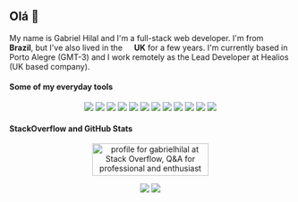 ## Olá 👋

My name is Gabriel Hilal and I'm a full-stack web developer. I'm from <img src="https://image.flaticon.com/icons/svg/197/197386.svg" width="13"/> <b>Brazil</b>, but I've also lived in the <img src="https://image.flaticon.com/icons/svg/197/197374.svg" width="13"/> <b>UK</b> for a few years. I'm currently based in Porto Alegre (GMT-3) and I work remotely as the Lead Developer at Healios (UK based company).

#### Some of my everyday tools

<p align="center">
  <img src="https://img.shields.io/badge/ruby-%23CC342D.svg?&style=for-the-badge&logo=ruby&logoColor=white"/>
  <img src="https://img.shields.io/badge/rails%20-%23CC0000.svg?&style=for-the-badge&logo=ruby-on-rails&logoColor=white"/>
  <img src="https://img.shields.io/badge/javascript%20-%23323330.svg?&style=for-the-badge&logo=javascript&logoColor=%23F7DF1E"/>
  <img src="https://img.shields.io/badge/jquery%20-%230769AD.svg?&style=for-the-badge&logo=jquery&logoColor=white"/>
  <img src="https://img.shields.io/badge/html5%20-%23E34F26.svg?&style=for-the-badge&logo=html5&logoColor=white"/>
  <img src="https://img.shields.io/badge/css3%20-%231572B6.svg?&style=for-the-badge&logo=css3&logoColor=white"/>
  <img src="https://img.shields.io/badge/SASS%20-hotpink.svg?&style=for-the-badge&logo=SASS&logoColor=white"/>
  <img src="https://img.shields.io/badge/bootstrap%20-%23563D7C.svg?&style=for-the-badge&logo=bootstrap&logoColor=white"/>
  <img src ="https://img.shields.io/badge/postgres-%23316192.svg?&style=for-the-badge&logo=postgresql&logoColor=white"/>
  <img src="https://img.shields.io/badge/git%20-%23F05033.svg?&style=for-the-badge&logo=git&logoColor=white"/>
  <img src="https://img.shields.io/badge/heroku%20-%23430098.svg?&style=for-the-badge&logo=heroku&logoColor=white"/>
  <img src="https://img.shields.io/badge/AWS%20-%23FF9900.svg?&style=for-the-badge&logo=amazon-aws&logoColor=white"/>
</p>

#### StackOverflow and GitHub Stats

<p align="center">
  <a href="https://stackoverflow.com/users/1155142/gabrielhilal">
    <img src="https://stackoverflow.com/users/flair/1155142.png?theme=clean" width="208" height="58" alt="profile for gabrielhilal at Stack Overflow, Q&amp;A for professional and enthusiast programmers" title="profile for gabrielhilal at Stack Overflow, Q&amp;A for professional and enthusiast programmers">
  </a>
</p>

<p align="center">
  <img src="https://github-readme-stats.vercel.app/api?username=gabrielhilal&count_private=true&show_icons=true&hide_title=1" />
  <img src="https://github-readme-stats.vercel.app/api/top-langs/?username=gabrielhilal&layout=compact&hide_title=1" />
</p>


